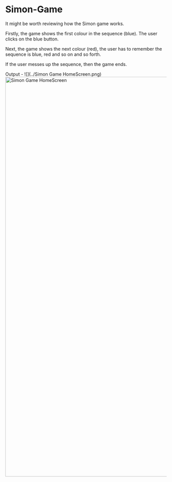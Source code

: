 
# Simon-Game
It might be worth reviewing how the Simon game works.

Firstly, the game shows the first colour in the sequence (blue). The user clicks on the blue button.

Next, the game shows the next colour (red), the user has to remember the sequence is blue, red and so on and so forth.

If the user messes up the sequence, then the game ends.

Output - 
![](../Simon Game HomeScreen.png)
<img width="1250" alt="Simon Game HomeScreen" src="https://user-images.githubusercontent.com/74118584/133264578-0dde19e8-b2d2-4b05-9bf2-ae451720d9fe.png">
